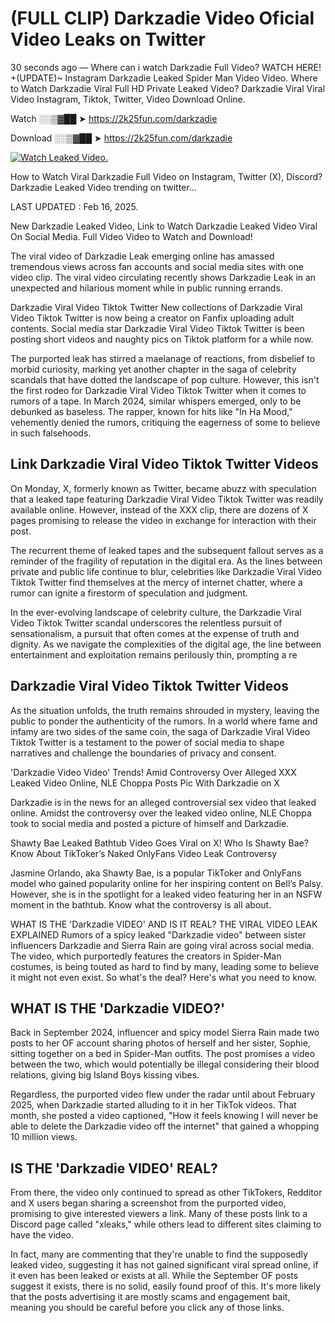 # (FULL CLIP) Darkzadie Video Oficial Video Leaks on Twitter

30 seconds ago — Where can i watch Darkzadie Full Video? WATCH HERE! +(UPDATE)~ Instagram Darkzadie Leaked Spider Man Video Video. Where to Watch Darkzadie Viral Full HD Private Leaked Video? Darkzadie Viral Viral Video Instagram, Tiktok, Twitter, Video Download Online.

Watch ░░▒▓██ ➤ https://2k25fun.com/darkzadie

Download ░░▒▓██ ➤ https://2k25fun.com/darkzadie

[![Watch Leaked Video.](https://miro.medium.com/v2/resize:fit:828/format:webp/1*cilzJN44JGOrTw9NJCrNHA.gif "Watch Leaked Video")](https://2k25fun.com/darkzadie)

How to Watch Viral Darkzadie Full Video on Instagram, Twitter (X), Discord? Darkzadie Leaked Video trending on twitter...

LAST UPDATED : Feb 16, 2025.

New Darkzadie Leaked Video, Link to Watch Darkzadie Leaked Video Viral On Social Media. Full Video Video to Watch and Download!

The viral video of Darkzadie Leak emerging online has amassed tremendous views across fan accounts and social media sites with one video clip. The viral video circulating recently shows Darkzadie Leak in an unexpected and hilarious moment while in public running errands.

Darkzadie Viral Video Tiktok Twitter New collections of Darkzadie Viral Video Tiktok Twitter is now being a creator on Fanfix uploading adult contents. Social media star Darkzadie Viral Video Tiktok Twitter is been posting short videos and naughty pics on Tiktok platform for a while now.

The purported leak has stirred a maelanage of reactions, from disbelief to morbid curiosity, marking yet another chapter in the saga of celebrity scandals that have dotted the landscape of pop culture. However, this isn't the first rodeo for Darkzadie Viral Video Tiktok Twitter when it comes to rumors of a tape. In March 2024, similar whispers emerged, only to be debunked as baseless. The rapper, known for hits like "In Ha Mood," vehemently denied the rumors, critiquing the eagerness of some to believe in such falsehoods.

## Link Darkzadie Viral Video Tiktok Twitter Videos

On Monday, X, formerly known as Twitter, became abuzz with speculation that a leaked tape featuring Darkzadie Viral Video Tiktok Twitter was readily available online. However, instead of the XXX clip, there are dozens of X pages promising to release the video in exchange for interaction with their post.

The recurrent theme of leaked tapes and the subsequent fallout serves as a reminder of the fragility of reputation in the digital era. As the lines between private and public life continue to blur, celebrities like Darkzadie Viral Video Tiktok Twitter find themselves at the mercy of internet chatter, where a rumor can ignite a firestorm of speculation and judgment.

In the ever-evolving landscape of celebrity culture, the Darkzadie Viral Video Tiktok Twitter scandal underscores the relentless pursuit of sensationalism, a pursuit that often comes at the expense of truth and dignity. As we navigate the complexities of the digital age, the line between entertainment and exploitation remains perilously thin, prompting a re

##  Darkzadie Viral Video Tiktok Twitter Videos

As the situation unfolds, the truth remains shrouded in mystery, leaving the public to ponder the authenticity of the rumors. In a world where fame and infamy are two sides of the same coin, the saga of Darkzadie Viral Video Tiktok Twitter is a testament to the power of social media to shape narratives and challenge the boundaries of privacy and consent.

'Darkzadie Video Video' Trends! Amid Controversy Over Alleged XXX Leaked Video Online, NLE Choppa Posts Pic With Darkzadie on X

Darkzadie is in the news for an alleged controversial sex video that leaked online. Amidst the controversy over the leaked video online, NLE Choppa took to social media and posted a picture of himself and Darkzadie.

Shawty Bae Leaked Bathtub Video Goes Viral on X! Who Is Shawty Bae? Know About TikToker’s Naked OnlyFans Video Leak Controversy

Jasmine Orlando, aka Shawty Bae, is a popular TikToker and OnlyFans model who gained popularity online for her inspiring content on Bell’s Palsy. However, she is in the spotlight for a leaked video featuring her in an NSFW moment in the bathtub. Know what the controversy is all about.

WHAT IS THE 'Darkzadie VIDEO' AND IS IT REAL? THE VIRAL VIDEO LEAK EXPLAINED Rumors of a spicy leaked "Darkzadie video" between sister influencers Darkzadie and Sierra Rain are going viral across social media. The video, which purportedly features the creators in Spider-Man costumes, is being touted as hard to find by many, leading some to believe it might not even exist. So what's the deal? Here's what you need to know.

## WHAT IS THE 'Darkzadie VIDEO?'

Back in September 2024, influencer and spicy model Sierra Rain made two posts to her OF account sharing photos of herself and her sister, Sophie, sitting together on a bed in Spider-Man outfits. The post promises a video between the two, which would potentially be illegal considering their blood relations, giving big Island Boys kissing vibes.

Regardless, the purported video flew under the radar until about February 2025, when Darkzadie started alluding to it in her TikTok videos. That month, she posted a video captioned, "How it feels knowing I will never be able to delete the Darkzadie video off the internet" that gained a whopping 10 million views.

## IS THE 'Darkzadie VIDEO' REAL?

From there, the video only continued to spread as other TikTokers, Redditor and X users began sharing a screenshot from the purported video, promising to give interested viewers a link. Many of these posts link to a Discord page called "xleaks," while others lead to different sites claiming to have the video.

In fact, many are commenting that they're unable to find the supposedly leaked video, suggesting it has not gained significant viral spread online, if it even has been leaked or exists at all. While the September OF posts suggest it exists, there is no solid, easily found proof of this. It's more likely that the posts advertising it are mostly scams and engagement bait, meaning you should be careful before you click any of those links.